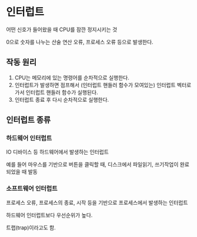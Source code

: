 # 인터럽트

어떤 신호가 들어왔을 때 CPU를 잠깐 정지시키는 것

0으로 숫자를 나누는 산술 연산 오류, 프로세스 오류 등으로 발생한다.

## 작동 원리

1. CPU는 메모리에 있는 명령어를 순차적으로 실행한다.
2. 인터럽트가 발생하면 점프해서 (인터럽트 핸들러 함수가 모여있는) 인터럽트 벡터로 가서 인터럽트 핸들러 함수가 실행된다.
3. 인터럽트 종료 후 다시 순차적으로 실행한다.

## 인터럽트 종류

### 하드웨어 인터럽트

IO 디바이스 등 하드웨어에서 발생하는 인터럽트

예를 들어 마우스를 기반으로 버튼을 클릭할 때, 디스크에서 파일읽기, 쓰기작업이 완료되었을 때 발동

### 소프트웨어 인터럽트

프로세스 오류, 프로세스의 종료, 시작 등을 기반으로 프로세스에서 발생하는 인터럽트

하드웨어 인터럽트보다 우선순위가 높다.

트랩(trap)이라고도 함.
